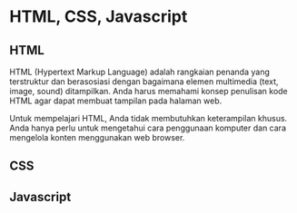 # HTML, CSS, Javascript

## HTML

HTML (Hypertext Markup Language) adalah rangkaian penanda yang terstruktur dan berasosiasi dengan bagaimana elemen multimedia (text, image, sound) ditampilkan. Anda harus memahami konsep penulisan kode HTML agar dapat membuat tampilan pada halaman web.

Untuk mempelajari HTML, Anda tidak membutuhkan keterampilan khusus. Anda hanya perlu untuk mengetahui cara penggunaan komputer dan cara mengelola konten menggunakan web browser. 

## CSS

## Javascript

